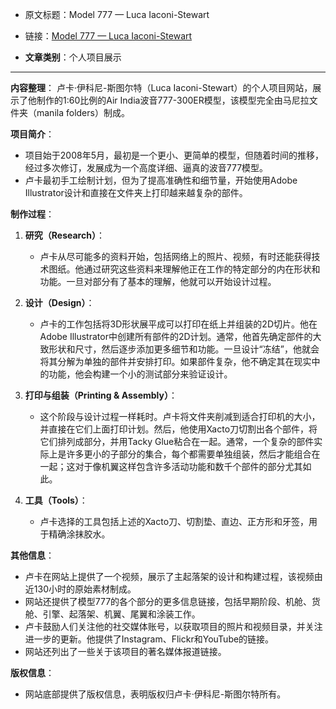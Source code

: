 
  - 原文标题：Model 777 — Luca Iaconi-Stewart
  - 链接：[Model 777 — Luca Iaconi-Stewart](https://www.lucaiaconistewart.com/model-777)

- **文章类别**：个人项目展示

---
**内容整理**：
卢卡·伊科尼-斯图尔特（Luca Iaconi-Stewart）的个人项目网站，展示了他制作的1:60比例的Air India波音777-300ER模型，该模型完全由马尼拉文件夹（manila folders）制成。

**项目简介**：
- 项目始于2008年5月，最初是一个更小、更简单的模型，但随着时间的推移，经过多次修订，发展成为一个高度详细、逼真的波音777模型。
- 卢卡最初手工绘制计划，但为了提高准确性和细节量，开始使用Adobe Illustrator设计和直接在文件夹上打印越来越复杂的部件。

**制作过程**：
1. **研究（Research）**：
   - 卢卡从尽可能多的资料开始，包括网络上的照片、视频，有时还能获得技术图纸。他通过研究这些资料来理解他正在工作的特定部分的内在形状和功能。一旦对部分有了基本的理解，他就可以开始设计过程。

2. **设计（Design）**：
   - 卢卡的工作包括将3D形状展平成可以打印在纸上并组装的2D切片。他在Adobe Illustrator中创建所有部件的2D计划。通常，他首先确定部件的大致形状和尺寸，然后逐步添加更多细节和功能。一旦设计“冻结”，他就会将其分解为单独的部件并安排打印。如果部件复杂，他不确定其在现实中的功能，他会构建一个小的测试部分来验证设计。

3. **打印与组装（Printing & Assembly）**：
   - 这个阶段与设计过程一样耗时。卢卡将文件夹削减到适合打印机的大小，并直接在它们上面打印计划。然后，他使用Xacto刀切割出各个部件，将它们排列成部分，并用Tacky Glue粘合在一起。通常，一个复杂的部件实际上是许多更小的子部分的集合，每个都需要单独组装，然后才能组合在一起；这对于像机翼这样包含许多活动功能和数千个部件的部分尤其如此。

4. **工具（Tools）**：
   - 卢卡选择的工具包括上述的Xacto刀、切割垫、直边、正方形和牙签，用于精确涂抹胶水。

**其他信息**：
- 卢卡在网站上提供了一个视频，展示了主起落架的设计和构建过程，该视频由近130小时的原始素材制成。
- 网站还提供了模型777的各个部分的更多信息链接，包括早期阶段、机舱、货舱、引擎、起落架、机翼、尾翼和涂装工作。
- 卢卡鼓励人们关注他的社交媒体账号，以获取项目的照片和视频目录，并关注进一步的更新。他提供了Instagram、Flickr和YouTube的链接。
- 网站还列出了一些关于该项目的著名媒体报道链接。

**版权信息**：
- 网站底部提供了版权信息，表明版权归卢卡·伊科尼-斯图尔特所有。
